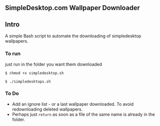 ## SimpleDesktop.com Wallpaper Downloader ##



## Intro ##

A simple Bash script to automate the downloading of simpledesktop wallpapers. 


### To run 
just run in the folder you want them downloaded 

`$ chmod +x simpledesktop.sh`

`$ ./simpledesktops.sh`


### To Do
* Add an ignore list - or a last wallpaper downloaded. To avoid redownloading deleted wallpapers. 
* Perhaps just `return` as soon as a file of the same name is already in the folder.
